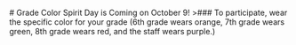 <br/>
# Grade Color Spirit Day is Coming on October 9!
>### To participate, wear the specific color for your grade (6th grade wears orange, 7th grade wears green, 8th grade wears red, and the staff wears purple.)


